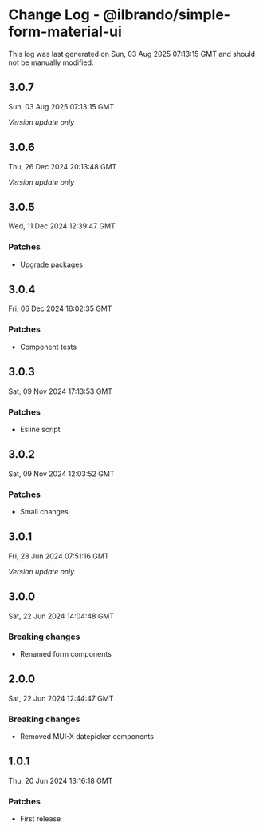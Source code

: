 # Change Log - @ilbrando/simple-form-material-ui

This log was last generated on Sun, 03 Aug 2025 07:13:15 GMT and should not be manually modified.

## 3.0.7
Sun, 03 Aug 2025 07:13:15 GMT

_Version update only_

## 3.0.6
Thu, 26 Dec 2024 20:13:48 GMT

_Version update only_

## 3.0.5
Wed, 11 Dec 2024 12:39:47 GMT

### Patches

- Upgrade packages

## 3.0.4
Fri, 06 Dec 2024 16:02:35 GMT

### Patches

- Component tests

## 3.0.3
Sat, 09 Nov 2024 17:13:53 GMT

### Patches

- Esline script

## 3.0.2
Sat, 09 Nov 2024 12:03:52 GMT

### Patches

- Small changes

## 3.0.1
Fri, 28 Jun 2024 07:51:16 GMT

_Version update only_

## 3.0.0
Sat, 22 Jun 2024 14:04:48 GMT

### Breaking changes

- Renamed form components

## 2.0.0
Sat, 22 Jun 2024 12:44:47 GMT

### Breaking changes

- Removed MUI-X datepicker components

## 1.0.1
Thu, 20 Jun 2024 13:16:18 GMT

### Patches

- First release

